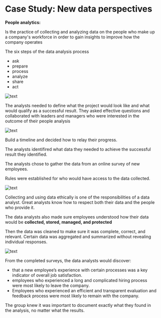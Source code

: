 <h1>Case Study: New data perspectives</h1>

<b>People analytics:</b> <p>Is the practice of collecting and analyzing data on the people who make up a company's workforce in order to gain insights to improve how the company operates</p>

<p>The six steps of the data analysis process</p>

<ul>
  <li>ask</li>
  <li>prepare</li>
  <li>process</li>
  <li>analyze</li>
  <li>share</li>
  <li>act</li>
</ul>


![text](https://d3c33hcgiwev3.cloudfront.net/imageAssetProxy.v1/Nxf_nX4JSJyX_51-CQic-A_9153cb6c7f9e4f6486ca5b392425e8f1_DA_C1M1L2R1_A.png?expiry=1628208000000&hmac=yrH49Qv_ppsvPQoOsdo_fBtW-EFcVaDrpKNoZsLj8e8)

<p>The analysts needed to define what the project would look like and what would qualify as a successful result. They asked effective questions and collaborated with leaders and managers who were interested in the outcome of their people analysis </p>


![text](https://d3c33hcgiwev3.cloudfront.net/imageAssetProxy.v1/YWrURSqZQWKq1EUqmXFiow_a86286a5a4f74e0eabf0e46e7e03836b_DA_C1M1L2R1_B.png?expiry=1628208000000&hmac=xoUP8zN0217aTG7F-A-2u5Y1UYtH18TY7_7lHjpFCtk)

<p>Build a timeline and decided how to relay their progress.

The analysts identifired what data they needed to achieve the successful result they identified.
  
The analysts chose to gather the data from an online survey of new employees.

Rules were established for who would have access to the data collected.</p>


![text](https://d3c33hcgiwev3.cloudfront.net/imageAssetProxy.v1/nvjkJ-_DQym45CfvwwMpZg_ca752b42a2494e299da71b7025254106_DA_C1M1L2R1_C.png?expiry=1628208000000&hmac=4SQrJ-qgCKrru-nbj8iVtw741pyDbp8OodpV_6nG07w)

<p>Collecting and using data ethically is one of the responsibilities of a data analyst. Great analysts know how to respect both their data and the people who provide it.

The data analysts also made sure employees understood how their data would be <b>collected, stored, managed, and protected </b>

  
Then the data was cleaned to make sure it was complete, correct, and relevant. Certain data was aggregated and summarized without revealing individual responses.
</p>


![text](https://d3c33hcgiwev3.cloudfront.net/imageAssetProxy.v1/4PjksQFESZK45LEBRCmScw_877ecbe661d24dfbb3a768cf90c742a7_DA_C1M1L2R1_D.png?expiry=1628208000000&hmac=CL4cnLrvDb2Wtqag9acxdf1T1gZ3gGtCwQ-likKEH8w)

<p>
From the completed surveys, the data analysts would discover: </p>


<ul>
  <li>that a new employee’s experience with certain processes was a key indicator of overall job satisfaction. </li>
  <li>employees who experienced a long and complicated hiring process were most likely to leave the company.</li>
  <li>Employees who experienced an efficient and transparent evaluation and feedback process were most likely to remain with the company.</li>
</ul>

<p> The group knew it was important to document exactly what they found in the analysis, no matter what the results.  </p>



